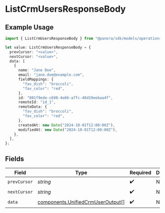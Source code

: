 # ListCrmUsersResponseBody

## Example Usage

```typescript
import { ListCrmUsersResponseBody } from "@panora/sdk/models/operations";

let value: ListCrmUsersResponseBody = {
  prevCursor: "<value>",
  nextCursor: "<value>",
  data: [
    {
      name: "Jane Doe",
      email: "jane.doe@example.com",
      fieldMappings: {
        "fav_dish": "broccoli",
        "fav_color": "red",
      },
      id: "801f9ede-c698-4e66-a7fc-48d19eebaa4f",
      remoteId: "id_1",
      remoteData: {
        "fav_dish": "broccoli",
        "fav_color": "red",
      },
      createdAt: new Date("2024-10-01T12:00:00Z"),
      modifiedAt: new Date("2024-10-01T12:00:00Z"),
    },
  ],
};
```

## Fields

| Field                                                                                | Type                                                                                 | Required                                                                             | Description                                                                          |
| ------------------------------------------------------------------------------------ | ------------------------------------------------------------------------------------ | ------------------------------------------------------------------------------------ | ------------------------------------------------------------------------------------ |
| `prevCursor`                                                                         | *string*                                                                             | :heavy_check_mark:                                                                   | N/A                                                                                  |
| `nextCursor`                                                                         | *string*                                                                             | :heavy_check_mark:                                                                   | N/A                                                                                  |
| `data`                                                                               | [components.UnifiedCrmUserOutput](../../models/components/unifiedcrmuseroutput.md)[] | :heavy_check_mark:                                                                   | N/A                                                                                  |
